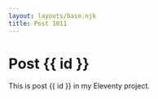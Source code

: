 ```yaml
---
layout: layouts/base.njk
title: Post 1811
---
```


# Post {{ id }}

This is post {{ id }} in my Eleventy project.
